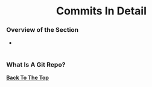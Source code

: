 <h1 align="center">Commits In Detail</h1>

### Overview of the Section
* **[](#)**


#
### <a name="git">What Is A Git Repo?</a>


**[Back To The Top](#Overview-of-the-Section)**
#